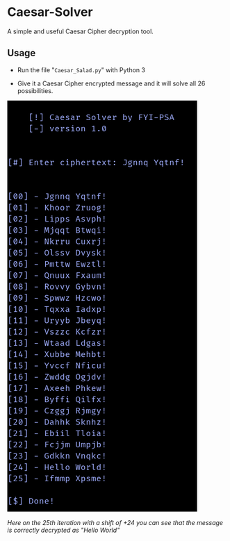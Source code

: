 # Caesar-Solver
 A simple and useful Caesar Cipher decryption tool.


## Usage
- Run the file "`Caesar_Salad.py`" with Python 3

- Give it a Caesar Cipher encrypted message and it will solve all 26 possibilities.

![example](readme_example.png)

*Here on the 25th iteration with a shift of +24 you can see that the message is correctly decrypted as "Hello World"*
